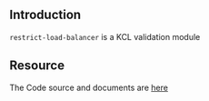 ## Introduction

`restrict-load-balancer` is a KCL validation module

## Resource

The Code source and documents are [here](https://github.com/kcl-lang/modules/tree/main/restrict-load-balancer)
